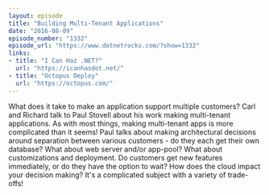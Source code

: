 ```yaml
---
layout: episode
title: "Building Multi-Tenant Applications"
date: "2016-08-09"
episode_number: "1332"
episode_url: "https://www.dotnetrocks.com/?show=1332"
links:
- title: "I Can Haz .NET?"
  url: "https://icanhasdot.net/"
- title: "Octopus Deploy"
  url: "https://octopus.com/"
---
```


What does it take to make an application support multiple customers? Carl and Richard talk to Paul Stovell about his work making multi-tenant applications. As with most things, making multi-tenant apps is more complicated than it seems! Paul talks about making architectural decisions around separation between various customers - do they each get their own database? What about web server and/or app-pool? What about customizations and deployment. Do customers get new features immediately, or do they have the option to wait? How does the cloud impact your decision making? It's a complicated subject with a variety of trade-offs!
